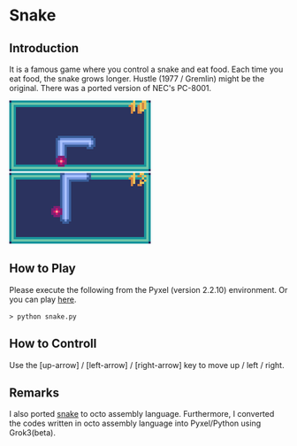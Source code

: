 # Snake 

## Introduction

It is a famous game where you control a snake and eat food. 
Each time you eat food, the snake grows longer. 
Hustle (1977 / Gremlin) might be the original. 
There was a ported version of NEC's PC-8001.

![](https://github.com/jay-kumogata/RetroGames/blob/main/pyxel/snake/screenshots/snake03.gif)
![](https://github.com/jay-kumogata/RetroGames/blob/main/pyxel/snake/screenshots/snake04.gif)

## How to Play

Please execute the following from the Pyxel (version 2.2.10) environment.
Or you can play [here](https://kitao.github.io/pyxel/wasm/launcher/?run=jay-kumogata.RetroGames.pyxel.snake.snake).

	> python snake.py

## How to Controll

Use the [up-arrow] / [left-arrow] / [right-arrow] key to move up / left / right.  

## Remarks

I also ported [snake](https://github.com/massung/CHIP-8/blob/master/games/sources/snake.c8) to octo assembly language. 
Furthermore, I converted the codes written in octo assembly language into Pyxel/Python using Grok3(beta).